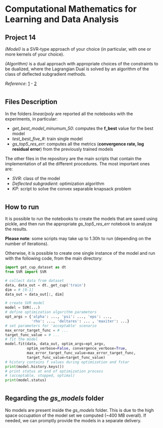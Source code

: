 # Computational Mathematics for Learning and Data Analysis

## Project 14
*(Model)* is a SVR-type approach of your choice (in particular, with one or more kernels of your choice).

*(Algorithm)* is a dual approach with appropriate choices of the constraints to be dualized, where the Lagrangian Dual is solved by an algorithm of the class of deflected subgradient methods.

*Reference*: [1][1] - [2][2]

#

## Files Description
In the folders *linear/poly* are reported all the notebooks with the experiments, in particular:

 - *get_best_model_minumum_50*: computes the **f_best** value for the best model
 - *test_best_five_#*: train single model
 - *gs_top5_res_err*: computes all the metrics (**convergence rate, log residual error**) from the previously trained models

The other files in the repository are the main scripts that contain the implementation of all the different procedures.
The most important ones are:
- *SVR*: class of the model
- *Deflected subgradient*: optimization algorithm
- *KP*: script to solve the convex separable knapsack problem

#

## How to run
It is possible to run the notebooks to create the models that are saved using pickle, and then run the appropriate *gs_top5_res_err* notebook to analyze the results.

**Please note**: some scripts may take up to 1.30h to run (depending on the number of iterations). 

Otherwise, it is possible to create one single instance of the model and run with the following code, from the main directory:

```python
import get_cup_dataset as dt
from SVR import SVR

# collect data from dataset
data, data_out = dt._get_cup('train')
dim = # [0-1]
data_out = data_out[:, dim]

# create SVR model
model = SVR(...)
# define optimization algorithm parameters
opt_args = {'alpha': ..., 'psi': ..., 'eps': ...,
			'rho': ..., 'deltares': ... , 'maxiter': ...}
# set parameters for 'acceptable' scenario
max_error_target_func = # ...
target_func_value = # ...
# fit the model
model.fit(data, data_out, optim_args=opt_argv,
		  optim_verbose=False, convergence_verbose=True,
		  max_error_target_func_value=max_error_target_func,
		  target_func_value=target_func_value)
# history contains f values during optimization and fstar
print(model.history.keys())
# print status at end of optimization process
# (acceptable, stopped, optimal)
print(model.status)
```
#
## Regarding the *gs_models* folder
No models are present inside the *gs_models* folder. This is due to the high space occupation of the model set we computed (~400 MB overall). If needed, we can promptly provide the models in a separate delivery.

<!-- References -->

[1]: http://pages.di.unipi.it/frangio/abstracts.html#MPC16

[2]: http://www.jmlr.org/papers/volume12/duchi11a/duchi11a.pdf